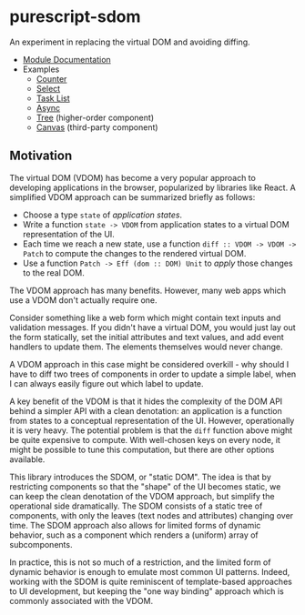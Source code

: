 # purescript-sdom

An experiment in replacing the virtual DOM and avoiding diffing.

- [Module Documentation](generated-docs/)
- Examples
  - [Counter](examples/counter)
  - [Select](examples/select)
  - [Task List](examples/todo)
  - [Async](examples/async)
  - [Tree](examples/tree) (higher-order component)
  - [Canvas](examples/canvas) (third-party component)

## Motivation

The virtual DOM (VDOM) has become a very popular approach to developing applications
in the browser, popularized by libraries like React. A simplified VDOM approach can be
summarized briefly as follows:

- Choose a type `state` of _application states_.
- Write a function `state -> VDOM` from application states to a virtual DOM
  representation of the UI.
- Each time we reach a new state, use a function `diff :: VDOM -> VDOM -> Patch` to
  compute the changes to the rendered virtual DOM.
- Use a function `Patch -> Eff (dom :: DOM) Unit` to _apply_ those changes to
  the real DOM.

The VDOM approach has many benefits. However, many web apps which use a
VDOM don't actually require one.

Consider something like a web form which might contain text inputs and validation
messages. If you didn't have a virtual DOM, you would just lay out the form statically,
set the initial attributes and text values, and add event handlers to update them.
The elements themselves would never change.

A VDOM approach in this case might be considered overkill - why should I have to
diff two trees of components in order to update a simple label, when I can always
easily figure out which label to update.

A key benefit of the VDOM is that it hides the complexity of the DOM API behind
a simpler API with a clean denotation: an application is a function from states
to a conceptual representation of the UI. However, operationally it is very heavy.
The potential problem is that the `diff` function above might be quite expensive
to compute. With well-chosen keys on every node, it might be possible to tune this
computation, but there are other options available.

This library introduces the SDOM, or "static DOM". The idea is that by restricting
components so that the "shape" of the UI becomes static, we can keep the clean
denotation of the VDOM approach, but simplify the operational side dramatically.
The SDOM consists of a static tree of components, with only the leaves (text nodes and
attributes) changing over time. The SDOM approach also allows for limited forms of dynamic
behavior, such as a component which renders a (uniform) array of subcomponents.

In practice, this is not so much of a restriction, and the limited form of dynamic behavior
is enough to emulate most common UI patterns. Indeed, working with the SDOM is quite
reminiscent of template-based approaches to UI development, but keeping the "one
way binding" approach which is commonly associated with the VDOM.
